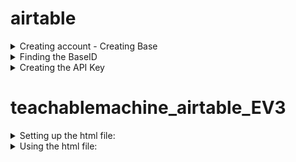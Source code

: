# airtable


<details>
<summary>Creating account - Creating Base </summary>

<h3> 1. Go to https://airtable.com </h3>
</br>
</br> 

![login screen](/images/airtable_welcome.png)

</br>
</br>

<h3> 2. Sign in if you have an Airtable account, or Sign up to create a new account</h3>
</br>
</br> 

![sign up screen](/images/signup.png)![sign in screen](/images/signin.png)

<h3> 3. Click on Add a base and Start from scratch   </h3>     

![add base screen](/images/addbase.png)

<h3> and give it a suitable name</h3> 

![name base screen](/images/namebase.png)
        
<h3> 4. This will open up your new document . Note the names of the Table and Fields </h3>
        
![table view screen](/images/tableview.png)
</details>



<details>
  <summary>Finding the BaseID </summary>

<h3> 1. Go to https://airtable.com/api </h3>

![api welcome screen](/images/apiwelcome.png)

<h3> 2. Click on your project name to reveal the api page. Copy the BaseID and replace the "BaseID" in secrets.py with this string </h3>

![api page screen](/images/apipage.png)

</details>



<details>
  <summary>Creating the API Key</summary>


<h3> 1. Go to https://airtable.com/account and click Generate API Key</h3>

![api welcome screen](/images/apikey1.png)

<h3> 2. Copy the API Key and replace the "AirtableAPPKey" in secrets.py with this string. Do not share this string.</h3>

![api welcome screen](/images/apikey2.png)

</details>

# teachablemachine_airtable_EV3
<details>
 
<summary> Setting up the html file:</summary>

 <details>
 <summary> 1.	Train your Teachable Machine code. </summary>

 <br>
 <br> 

 Go to https://teachablemachine.withgoogle.com/ and click on Get Started button

 <br>
 <br> 

 ![Getting started](/images/getstarted.png)

 <br>
 <br> 
 </details>

 <details>

 <summary> 2.	Select the Audio Project</summary>

 <br>
 <br> 

 ![audio project](/images/audioproject.png)

 <br>
 <br> 

 </details>

 <details>

 <summary> 3.	Record sounds to train your model  </summary>

 <br>
 <br> 

 Click on the microphone button to start recording. Record more samples for accuracy. Then click the Train Model button.

 <br>
 <br> 

 ![trainingscreen](/images/trainingscreen1.png)

 <br>
 <br> 

 </details>

 <details>

 <summary> 4. Export your Model.  </summary>

 <br>
 <br> 

 Once you have recorded all samples and trained your data, click Export Model.

 <br>
 <br> 

 ![trainedscreen](/images/trainedscreen.png)

 <br>
 <br> 

 </details>

 <details>

 <summary> 5. Get the model url  </summary>

 <br>
 <br>  

 Click on the Upload/Update my cloud model to create or update your model url. Copy the url from this page. 

 <br>
 <br> 

 ![update](/images/update.png)

 <br>
 <br> 

 </details>

 <details>

 <summary> 6.	Edit the TeachableMachine.html file. </summary>

 <br>
 <br>  

 Download and right-click and open the TeachableAudio.html file in a text editor like Sublime Text or VSCode. 
 Paste the model url in the URL line. 
 Similarly, Obtain APIKey and BaseID for your Airtable document and replace the text for APIKey and BaseID variables.

 <br>
 <br> 

 ![apiupdate](/images/updateapi.png)

 <br>
 <br> 

 </details>

</details>

<details>
 
<summary> Using the html file:</summary>
 
<br>
<br> 

After editing the html file with model url, APIKey and BaseID open it on your browser and hit start button. 
If it hears one of your trained models it creates a record on the Airtable document.


<br>
<br> 

<i> proceed with caution from here on...</i>

<br>
<br> 

The Airtable document is  updated only when a different sound is registered. For example, if I have a model to detect snapping and ticking sound and I snap twice subsequently Airtable will  be updated with only one snap record. In other words, the Airtable will only register the change in the input audio.  This is done to avoid unnecessarily creating too many records. 

<br>
<br> 

If you would like to record all the sound results then simply remove the section below with sendData(classLabels[highestIndex]);

![apiupdate](/images/code.png)
 
 </details>
